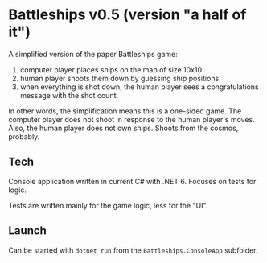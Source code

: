 # Battleships v0.5 (version "a half of it")

A simplified version of the paper Battleships game:
1. computer player places ships on the map of size 10x10
2. human player shoots them down by guessing ship positions
3. when everything is shot down, the human player sees a congratulations message with the shot count. 

In other words, the simplification means this is a one-sided game. The computer player does not shoot in response to the human player's moves. Also, the human player does not own ships. Shoots from the cosmos, probably. 

## Tech

Console application written in current C# with .NET 6. Focuses on tests for logic.

Tests are written mainly for the game logic, less for the "UI".


## Launch

Can be started with `dotnet run` from the `Battleships.ConsoleApp` subfolder.
